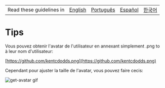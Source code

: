 <table>
    <tr>
        <!-- Do not translate this table -->
        <td> Read these guidelines in </td>
        <td><a href="/TIPS.md">English</a></td>
        <td><a href="/docs/pt-BR/Dicas.md">Português</a></td>
        <td><a href="/docs/es-ES/TIPS.md">Español</a></td>
        <td><a href="/docs/ko-KR/TIPS.md">한국어</a></td>
    </tr>
</table>

# Tips

Vous pouvez obtenir l'avatar de l'utilisateur en annexant simplement .png to à leur nom d'utilisateur: 

[https://github.com/kentcdodds.png](https://github.com/kentcdodds.png)

Cependant pour ajuster la taille de l'avatar, vous pouvez faire cecis:

![get-avatar gif](get-avatar.gif)
